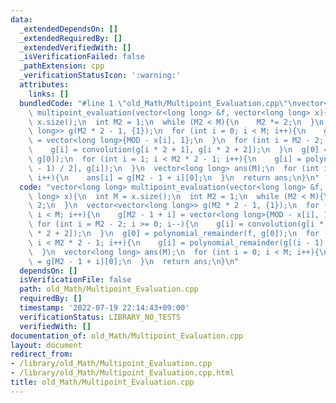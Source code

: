 ```yaml
---
data:
  _extendedDependsOn: []
  _extendedRequiredBy: []
  _extendedVerifiedWith: []
  _isVerificationFailed: false
  _pathExtension: cpp
  _verificationStatusIcon: ':warning:'
  attributes:
    links: []
  bundledCode: "#line 1 \"old_Math/Multipoint_Evaluation.cpp\"\nvector<long long>\
    \ multipoint_evaluation(vector<long long> &f, vector<long long> x){\n  int M =\
    \ x.size();\n  int M2 = 1;\n  while (M2 < M){\n    M2 *= 2;\n  }\n  vector<vector<long\
    \ long>> g(M2 * 2 - 1, {1});\n  for (int i = 0; i < M; i++){\n    g[M2 - 1 + i]\
    \ = vector<long long>{MOD - x[i], 1};\n  }\n  for (int i = M2 - 2; i >= 0; i--){\n\
    \    g[i] = convolution(g[i * 2 + 1], g[i * 2 + 2]);\n  }\n  g[0] = polynomial_remainder(f,\
    \ g[0]);\n  for (int i = 1; i < M2 * 2 - 1; i++){\n    g[i] = polynomial_remainder(g[(i\
    \ - 1) / 2], g[i]);\n  }\n  vector<long long> ans(M);\n  for (int i = 0; i < M;\
    \ i++){\n    ans[i] = g[M2 - 1 + i][0];\n  }\n  return ans;\n}\n"
  code: "vector<long long> multipoint_evaluation(vector<long long> &f, vector<long\
    \ long> x){\n  int M = x.size();\n  int M2 = 1;\n  while (M2 < M){\n    M2 *=\
    \ 2;\n  }\n  vector<vector<long long>> g(M2 * 2 - 1, {1});\n  for (int i = 0;\
    \ i < M; i++){\n    g[M2 - 1 + i] = vector<long long>{MOD - x[i], 1};\n  }\n \
    \ for (int i = M2 - 2; i >= 0; i--){\n    g[i] = convolution(g[i * 2 + 1], g[i\
    \ * 2 + 2]);\n  }\n  g[0] = polynomial_remainder(f, g[0]);\n  for (int i = 1;\
    \ i < M2 * 2 - 1; i++){\n    g[i] = polynomial_remainder(g[(i - 1) / 2], g[i]);\n\
    \  }\n  vector<long long> ans(M);\n  for (int i = 0; i < M; i++){\n    ans[i]\
    \ = g[M2 - 1 + i][0];\n  }\n  return ans;\n}\n"
  dependsOn: []
  isVerificationFile: false
  path: old_Math/Multipoint_Evaluation.cpp
  requiredBy: []
  timestamp: '2022-07-19 22:14:43+09:00'
  verificationStatus: LIBRARY_NO_TESTS
  verifiedWith: []
documentation_of: old_Math/Multipoint_Evaluation.cpp
layout: document
redirect_from:
- /library/old_Math/Multipoint_Evaluation.cpp
- /library/old_Math/Multipoint_Evaluation.cpp.html
title: old_Math/Multipoint_Evaluation.cpp
---
```

